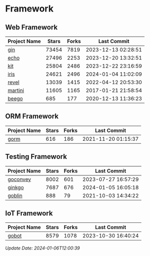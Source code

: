 # Framework

## Web Framework
| Project Name | Stars | Forks | Last Commit |
| ------------ | ----- | ----- | ----------- |
| [gin](https://github.com/gin-gonic/gin) | 73454 | 7819 | 2023-12-13 02:28:51 |
| [echo](https://github.com/labstack/echo) | 27496 | 2253 | 2023-12-20 13:32:51 |
| [kit](https://github.com/go-kit/kit) | 25804 | 2486 | 2023-12-22 23:16:59 |
| [iris](https://github.com/kataras/iris) | 24621 | 2496 | 2024-01-04 11:02:09 |
| [revel](https://github.com/revel/revel) | 13039 | 1415 | 2022-04-12 20:53:30 |
| [martini](https://github.com/go-martini/martini) | 11605 | 1165 | 2017-01-21 21:58:54 |
| [beego](https://github.com/astaxie/beego) | 685 | 177 | 2020-12-13 11:36:23 |

## ORM Framework
| Project Name | Stars | Forks | Last Commit |
| ------------ | ----- | ----- | ----------- |
| [gorm](https://github.com/jinzhu/gorm) | 616 | 186 | 2021-11-20 01:15:37 |

## Testing Framework
| Project Name | Stars | Forks | Last Commit |
| ------------ | ----- | ----- | ----------- |
| [goconvey](https://github.com/smartystreets/goconvey) | 8002 | 601 | 2023-07-27 16:57:29 |
| [ginkgo](https://github.com/onsi/ginkgo) | 7687 | 676 | 2024-01-05 16:05:18 |
| [goblin](https://github.com/franela/goblin) | 888 | 79 | 2021-10-03 14:34:22 |

## IoT Framework
| Project Name | Stars | Forks | Last Commit |
| ------------ | ----- | ----- | ----------- |
| [gobot](https://github.com/hybridgroup/gobot) | 8579 | 1078 | 2023-10-30 16:40:24 |

*Update Date: 2024-01-06T12:00:39*